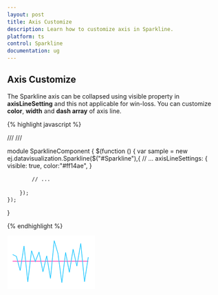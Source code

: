 ```yaml
---
layout: post
title: Axis Customize
description: Learn how to customize axis in Sparkline.
platform: ts
control: Sparkline
documentation: ug
---
```


## Axis Customize 

The Sparkline axis can be collapsed using visible property in **axisLineSetting** and this not applicable for win-loss. You can customize **color**, **width** and **dash array** of axis line.

 {% highlight javascript %}
 
/// <reference path="tsfiles/jquery.d.ts" />
/// <reference path="tsfiles/ej.web.all.d.ts" />

module SparklineComponent {
    $(function () {
        var sample = new ej.datavisualization.Sparkline($("#Sparkline"),{
            // ...
            axisLineSettings: {
                visible: true,
                color:"#ff14ae",
            }

            // ...

        });
    });
}

{% endhighlight %}

![](Axis-Customize_images/Axis-Customize_img1.png)